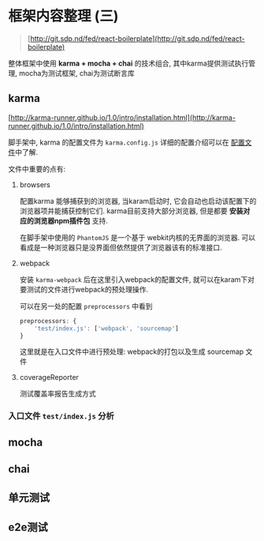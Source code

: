 # 框架内容整理 (三)

> [http://git.sdp.nd/fed/react-boilerplate](http://git.sdp.nd/fed/react-boilerplate)


整体框架中使用 **karma + mocha + chai** 的技术组合, 其中karma提供测试执行管理, mocha为测试框架, chai为测试断言库

## karma

[http://karma-runner.github.io/1.0/intro/installation.html](http://karma-runner.github.io/1.0/intro/installation.html)

脚手架中, karma 的配置文件为 `karma.config.js`
详细的配置介绍可以在
[配置文件](http://karma-runner.github.io/1.0/config/configuration-file.html)中了解.

文件中重要的点有:

1. browsers

    配置karma 能够捕获到的浏览器, 当karam启动时, 它会自动也启动该配置下的浏览器项并能捕获控制它们.
    karma目前支持大部分浏览器, 但是都要 **安装对应的浏览器npm插件包** 支持.

    在脚手架中使用的 `PhantomJS` 是一个基于 webkit内核的无界面的浏览器. 可以看成是一种浏览器只是没界面但依然提供了浏览器该有的标准接口.

2. webpack

    安装 `karma-webpack` 后在这里引入webpack的配置文件, 就可以在karam下对要测试的文件进行webpack的预处理操作.

    可以在另一处的配置 `preprocessors` 中看到

    ```js
    preprocessors: {
        'test/index.js': ['webpack', 'sourcemap']
    }
    ```

    这里就是在入口文件中进行预处理: webpack的打包以及生成 sourcemap 文件

2. coverageReporter

    测试覆盖率报告生成方式

### 入口文件 `test/index.js` 分析



## mocha

## chai

## 单元测试

## e2e测试
